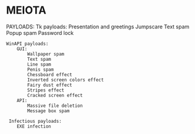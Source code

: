 # MEIOTA

PAYLOADS:
    Tk payloads:
        Presentation and greetings
        Jumpscare
        Text spam
        Popup spam
        Password lock
    
    WinAPI payloads:
        GUI:
            Wallpaper spam
            Text spam
            Line spam
            Penis spam
            Chessboard effect
            Inverted screen colors effect
            Fairy dust effect
            Stripes effect
            Cracked screen effect
        API:
            Massive file deletion
            Message box spam
            
     Infectious payloads:
        EXE infection


